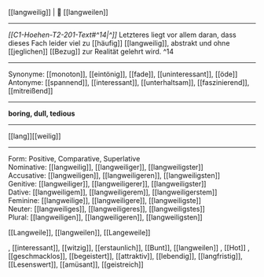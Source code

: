  [[langweilig]] | 🥱 [[langweilen]]

---
*[[C1-Hoehen-T2-201-Text#^14|^]]* Letzteres liegt vor allem daran, dass dieses Fach leider viel zu [[häufig]] [[langweilig]], abstrakt und ohne [[jeglichen]] [[Bezug]] zur Realität gelehrt wird. ^14


---
Synonyme: [[monoton]], [[eintönig]], [[fade]], [[uninteressant]], [[öde]]
Antonyme: [[spannend]], [[interessant]], [[unterhaltsam]], [[faszinierend]], [[mitreißend]]

---
**boring, dull, tedious**

---
[[lang]][[weilig]]

---

Form: Positive, Comparative, Superlative  
Nominative: [[langweilig]], [[langweiliger]], [[langweiligster]]  
Accusative: [[langweiligen]], [[langweiligeren]], [[langweiligsten]]  
Genitive: [[langweiliger]], [[langweiligerer]], [[langweiligster]]  
Dative: [[langweiligem]], [[langweiligerem]], [[langweiligerstem]]  
Feminine: [[langweilige]], [[langweiligere]], [[langweiligste]]  
Neuter: [[langweiliges]], [[langweiligeres]], [[langweiligstes]]  
Plural: [[langweiligen]], [[langweiligeren]], [[langweiligsten]]  

[[Langweile]], [[langweilen]], [[Langeweile]]

, [[interessant]], [[witzig]], [[erstaunlich]], [[Bunt]], [[langweilen]]
, [[Hot]]
, [[geschmacklos]], [[begeistert]], [[attraktiv]], [[lebendig]], [[langfristig]], [[Lesenswert]], [[amüsant]], [[geistreich]]